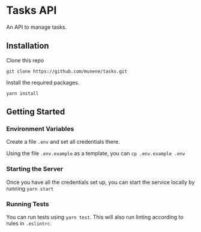# Tasks API
An API to manage tasks.

## Installation
Clone this repo

`git clone https://github.com/munene/tasks.git`

Install the required packages.

`yarn install`

## Getting Started

### Environment Variables
Create a file `.env` and set all credentials there.

Using the file `.env.example` as a template, you can `cp .env.example .env`

### Starting the Server
Once you have all the credentials set up, you can start the service locally by running `yarn start`

### Running Tests
You can run tests using `yarn test`. This will also run linting according to rules in `.eslintrc`. 